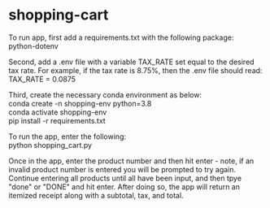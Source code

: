 # shopping-cart

To run app, first add a requirements.txt with the following package:  
    python-dotenv

Second, add a .env file with a variable TAX_RATE set equal to the desired tax rate. For example, if the tax rate is 8.75%, then the .env file should read:  
    TAX_RATE = 0.0875

Third, create the necessary conda environment as below:      
    conda create -n shopping-env python=3.8  
    conda activate shopping-env  
    pip install -r requirements.txt  

To run the app, enter the following:  
    python shopping_cart.py

Once in the app, enter the product number and then hit enter - note, if an invalid product number is entered you will be prompted to try again. Continue entering all products until all have been input, and then tpye "done" or "DONE" and hit enter. After doing so, the app will return an itemized receipt along with a subtotal, tax, and total. 
